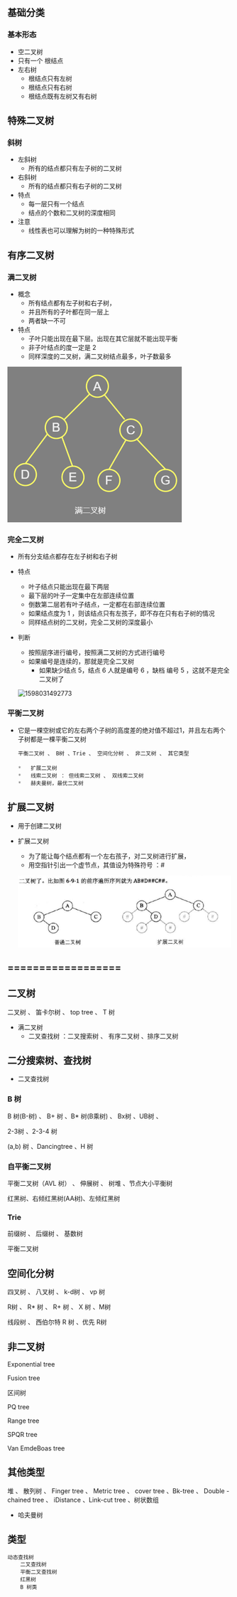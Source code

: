 







## 基础分类

### 基本形态

*   空二叉树
*   只有一个 根结点
*   左右树
    *   根结点只有左树
    *   根结点只有右树
    *   根结点既有左树又有右树

## 特殊二叉树

### 斜树

*   左斜树
    *   所有的结点都只有左子树的二叉树
*   右斜树
    *   所有的结点都只有右子树的二叉树
*   特点
    *   每一层只有一个结点
    *   结点的个数和二叉树的深度相同
*   注意
    *   线性表也可以理解为树的一种特殊形式

## 有序二叉树

### 满二叉树

*   概念
    *   所有结点都有左子树和右子树，
    *   并且所有的子叶都在同一层上
    *   两者缺一不可
*   特点
    *   子叶只能出现在最下层。出现在其它层就不能出现平衡
    *   非子叶结点的度一定是 2 
    *   同样深度的二叉树，满二叉树结点最多，叶子数最多

![1598029748907](1598029748907.png)

### 完全二叉树

*   所有分支结点都存在左子树和右子树

*   特点

    *   叶子结点只能出现在最下两层
    *   最下层的叶子一定集中在左部连续位置
    *   倒数第二层若有叶子结点，一定都在右部连续位置
    *   如果结点度为 1 ，则该结点只有左孩子，即不存在只有右子树的情况
    *   同样结点树的二叉树，完全二叉树的深度最小

*   判断

    *   按照层序进行编号，按照满二叉树的方式进行编号
    *   如果编号是连续的，那就是完全二叉树
        *   如果缺少结点 5，结点 6 人就是编号 6 ，缺档 编号 5 ，这就不是完全二叉树了

    ![1598031492773](1598031492773.png)

### 平衡二叉树

*    它是一棵空树或它的左右两个子树的高度差的绝对值不超过1，并且左右两个子树都是一棵平衡二叉树 

     ```js
     平衡二叉树 、 B树 、Trie 、 空间化分树 、 非二叉树 、 其它类型
     
     *   扩展二叉树
     *   线索二叉树 ： 但线索二叉树 、 双线索二叉树
     *   赫夫曼树，最优二叉树
     ```

     

     

## 

## 扩展二叉树

*   用于创建二叉树

*   扩展二叉树

    *   为了能让每个结点都有一个左右孩子，对二叉树进行扩展，
    *   用空指针引出一个虚节点，其值设为特殊符号 ：# 

    ![1598078707793](1598078707793.png)

## ==================



## 二叉树

二叉树  、 笛卡尔树 、 top tree 、 T 树 

*   满二叉树
    *   二叉查找树  ：二叉搜索树 、 有序二叉树 、排序二叉树



## 二分搜索树、查找树

*   二叉查找树

### B 树

B 树(B-树) 、 B+ 树 、B* 树(B乘树) 、 Bx树 、UB树  、

2-3树 、2-3-4 树

(a,b) 树 、Dancingtree 、H 树

### 自平衡二叉树

 平衡二叉树（AVL 树） 、 伸展树 、 树堆 、节点大小平衡树

红黑树、右倾红黑树(AA树)、左倾红黑树

### Trie

前缀树 、 后缀树 、 基数树

平衡二叉树

## 空间化分树

四叉树 、 八叉树 、 k-d树 、 vp 树

R树 、 R* 树 、 R+ 树 、 X 树 、M树

线段树 、 西伯尔特 R 树 、优先 R树

## 非二叉树

Exponential tree 

Fusion tree 

区间树

PQ tree

Range tree

SPQR tree

Van EmdeBoas tree

## 其他类型

堆 、 散列树 、 Finger tree 、 Metric tree 、 cover tree 、Bk-tree  、 Double - chained tree 、 iDistance 、Link-cut tree 、树状数组

*   哈夫曼树



## 类型

```js
动态查找树
	二叉查找树
    平衡二叉查找树
    红黑树
    B 树类
    
```

























































































































































